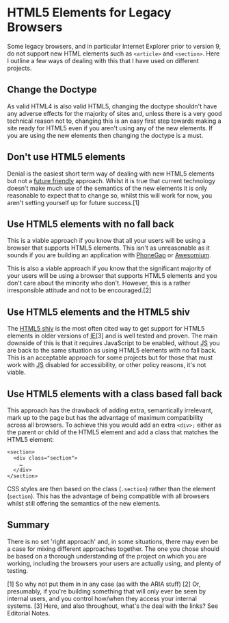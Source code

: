 # HTML5 Elements for Legacy Browsers

Some legacy browsers, and in particular Internet Explorer prior to version 9, do not support new HTML elements such as `<article>` and `<section>`. Here I outline a few ways of dealing with this that I have used on different projects.

## Change the Doctype

As valid HTML4 is also valid HTML5, changing the doctype shouldn't have any adverse effects for the majority of sites and, unless there is a very good technical reason not to, changing this is an easy first step towards making a site ready for HTML5 even if you aren't using any of the new elements. If you are using the new elements then changing the doctype is a must.

## Don't use HTML5 elements

Denial is the easiest short term way of dealing with new HTML5 elements but not a <a href="http://futurefriend.ly/">future friendly</a> approach.  Whilst it is true that current technology doesn't make much use of the semantics of the new elements it is only reasonable to expect that to change so, whilst this will work for now, you aren't setting yourself up for future success.[1]

## Use HTML5 elements with no fall back

This is a viable approach if you know that all your users will be using a browser that supports HTML5 elements.  This isn't as unreasonable as it sounds if you are building an application with <a href="http://phonegap.com/">PhoneGap</a> or <a href="http://awesomium.com/">Awesomium</a>.

This is also a viable approach if you know that the significant majority of your users will be using a browser that supports HTML5 elements and you don't care about the minority who don't. However, this is a rather irresponsible attitude and not to be encouraged.[2]

## Use HTML5 elements and the HTML5 shiv

The <a href="https://github.com/aFarkas/html5shiv/">HTML5 shiv</a> is the most often cited way to get support for HTML5 elements in older versions of <abbr title="Internet Explorer">IE</abbr>[3] and is well tested and proven.  The main downside of this is that it requires JavaScript to be enabled, without <abbr title="JavaScript">JS</abbr> you are back to the same situation as using HTML5 elements with no fall back.  This is an acceptable approach for some projects but for those that must work with <abbr title="JavaScript">JS</abbr> disabled for accessibility, or other policy reasons, it's not viable.

## Use HTML5 elements with a class based fall back

This approach has the drawback of adding extra, semantically irrelevant, mark up to the page but has the advantage of maximum compatibility across all browsers. To achieve this you would add an extra `<div>;` either as the parent or child of the HTML5 element and add a class that matches the HTML5 element:

<pre class="code"><code>&lt;section&gt;
  &lt;div class="section"&gt;
    &hellip;
  &lt;/div&gt;
&lt;/section&gt;</code></pre>

CSS styles are then based on the class (`.section`) rather than the element (`section`).  This has the advantage of being compatible with all browsers whilst still offering the semantics of the new elements.

## Summary

There is no set 'right approach' and, in some situations, there may even be a case for mixing different approaches together. The one you chose should be based on a thorough understanding of the project on which you are working, including the browsers your users are actually using, and plenty of testing.



[1] So why not put them in in any case (as with the ARIA stuff)
[2] Or, presumably, if you're building something that will only ever be seen by internal users, and you control how/when they access your internal systems.
[3] Here, and also throughout, what's the deal with the links? See Editorial Notes.
